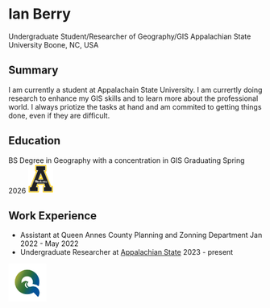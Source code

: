 # Ian Berry
Undergraduate Student/Researcher of Geography/GIS
Appalachian State University
Boone, NC, USA

## Summary
I am currently a student at Appalachain State University. I am currertly doing research to enhance my GIS skills and to learn more about the professional world. I always priotize the tasks at hand and am commited to getting things done, even if they are difficult. 

## Education
BS Degree in Geography with a concentration in GIS
Graduating Spring 2026
<img src = "App.jpeg" width = "50">
## Work Experience
- Assistant at Queen Annes County Planning and Zonning Department Jan 2022 - May 2022
- Undergraduate Researcher at [Appalachian State](https://geo.appstate.edu/) 
2023 - present

<img src = "QA.jpeg" width= "75">



